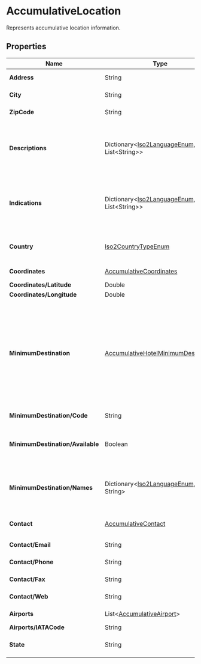 # AccumulativeLocation

Represents accumulative location information.

## Properties

| Name | Type | Description |
|------|------|-------------|
| **Address** | String | Address of the hotel. |
| **City** | String | City of the hotel. |
| **ZipCode** | String | Zip code of the hotel. |
| **Descriptions** | Dictionary&lt;[Iso2LanguageEnum](/docs/apis/for-sellers/connectors-pull-developers-api/api-reference/iso2languageenum), List&lt;String&gt;&gt; | Dictionary containing location descriptions categorized by language. |
| **Indications** | Dictionary&lt;[Iso2LanguageEnum](/docs/apis/for-sellers/connectors-pull-developers-api/api-reference/iso2languageenum), List&lt;String&gt;&gt; | Dictionary containing location indications categorized by language. |
| **Country** | [Iso2CountryTypeEnum](/docs/apis/for-sellers/connectors-pull-developers-api/api-reference/iso2countrytypeenum) | Country represented by ISO alpha-2.  |
| **Coordinates** | [AccumulativeCoordinates](/docs/apis/for-sellers/connectors-pull-developers-api/api-reference/accumulativecoordinates) | Coordinates of the hotel. |
| **Coordinates/Latitude** | Double | Latitude. |
| **Coordinates/Longitude** | Double | Longitude. |
| **MinimumDestination** | [AccumulativeHotelMinimumDestination](/docs/apis/for-sellers/connectors-pull-developers-api/api-reference/accumulativehotelminimumdestination) | The lowest-level destination associated with the hotel. This value should match the one returned by the Destination call. |
| **MinimumDestination/Code** | String | Destination code. |
| **MinimumDestination/Available** | Boolean | Indicates whether it is available to request in Search. |
| **MinimumDestination/Names** | Dictionary&lt;[Iso2LanguageEnum](/docs/apis/for-sellers/connectors-pull-developers-api/api-reference/iso2languageenum), String&gt; | Dictionary containing names categorized by language. |
| **Contact** | [AccumulativeContact](/docs/apis/for-sellers/connectors-pull-developers-api/api-reference/accumulativecontact) | Contact information of the hotel. |
| **Contact/Email** | String | Email address. |
| **Contact/Phone** | String | Phone number. |
| **Contact/Fax** | String | Fax number. |
| **Contact/Web** | String | Web address. |
| **Airports** | List&lt;[AccumulativeAirport](/docs/apis/for-sellers/connectors-pull-developers-api/api-reference/accumulativeairport)&gt; | Nearby airports. |
| **Airports/IATACode** | String | IATA code. |
| **State** | String | State where the hotel is located. |
